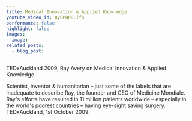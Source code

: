 ```yaml
---
title: Medical Innovation & Applied Knowledge
youtube_video_id: 8yEPBPBLifo
performance: false
highlight: false
images:
  image:
related_posts:
  - blog_post:
---
```


TEDxAuckland 2009, Ray Avery on Medical Innovation & Applied Knowledge.

Scientist, inventor & humanitarian – just some of the labels that are inadequate to describe Ray, the founder and CEO of Medicine Mondiale. Ray's efforts have resulted in 11 million patients worldwide – especially in the world's poorest countries – having eye-sight saving surgery. TEDxAuckland, 1st October 2009.
